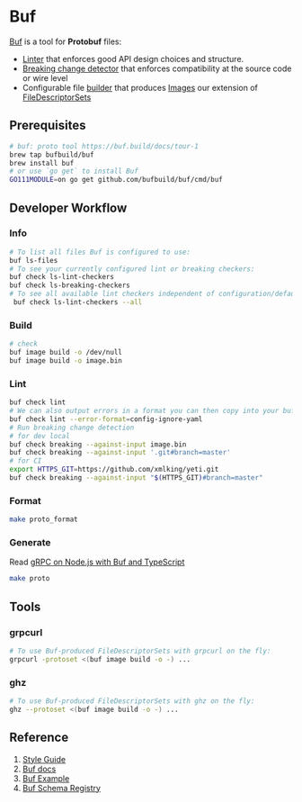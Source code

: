 # Buf

[Buf](https://buf.build/) is a tool for __Protobuf__ files:

- [Linter](https://buf.build/docs/lint-usage) that enforces good API design choices and structure.
- [Breaking change detector](https://buf.build/docs/breaking-usage) that enforces compatibility at the source code or wire level
- Configurable file [builder](https://buf.build/docs/build-overview) that produces [Images](https://buf.build/docs/build-images) our extension of [FileDescriptorSets](https://github.com/protocolbuffers/protobuf/blob/master/src/google/protobuf/descriptor.proto)

## Prerequisites

```bash
# buf: proto tool https://buf.build/docs/tour-1
brew tap bufbuild/buf
brew install buf
# or use `go get` to install Buf
GO111MODULE=on go get github.com/bufbuild/buf/cmd/buf
```

## Developer Workflow

### Info

```bash
# To list all files Buf is configured to use:
buf ls-files
# To see your currently configured lint or breaking checkers:
buf check ls-lint-checkers
buf check ls-breaking-checkers
# To see all available lint checkers independent of configuration/defaults:
 buf check ls-lint-checkers --all
```

### Build

```bash
# check
buf image build -o /dev/null
buf image build -o image.bin
```

### Lint

```bash
buf check lint
# We can also output errors in a format you can then copy into your buf.yaml file
buf check lint --error-format=config-ignore-yaml
# Run breaking change detection
# for dev local
buf check breaking --against-input image.bin
buf check breaking --against-input '.git#branch=master'
# for CI
export HTTPS_GIT=https://github.com/xmlking/yeti.git
buf check breaking --against-input "$(HTTPS_GIT)#branch=master"
```

### Format

```bash
make proto_format
```

### Generate

Read [gRPC on Node.js with Buf and TypeScript](https://slavovojacek.medium.com/grpc-on-node-js-with-buf-and-typescript-part-1-5aad61bab03b)

```bash
make proto
```

## Tools

### grpcurl

```bash
# To use Buf-produced FileDescriptorSets with grpcurl on the fly:
grpcurl -protoset <(buf image build -o -) ...
```

### ghz

```bash
# To use Buf-produced FileDescriptorSets with ghz on the fly:
ghz --protoset <(buf image build -o -) ...
```

## Reference

1. [Style Guide](https://buf.build/docs/style-guide)
1. [Buf docs](https://buf.build/docs/introduction)
1. [Buf Example](https://github.com/bufbuild/buf-example/blob/master/Makefile)
1. [Buf Schema Registry](https://buf.build/docs/roadmap)

